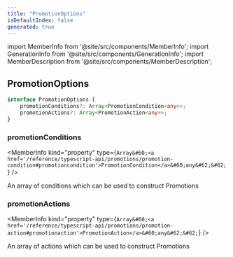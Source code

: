 ```yaml
---
title: "PromotionOptions"
isDefaultIndex: false
generated: true
---
```

<!-- This file was generated from the Vendure source. Do not modify. Instead, re-run the "docs:build" script -->
import MemberInfo from '@site/src/components/MemberInfo';
import GenerationInfo from '@site/src/components/GenerationInfo';
import MemberDescription from '@site/src/components/MemberDescription';


## PromotionOptions

<GenerationInfo sourceFile="packages/core/src/config/vendure-config.ts" sourceLine="738" packageName="@vendure/core" />



```ts title="Signature"
interface PromotionOptions {
    promotionConditions?: Array<PromotionCondition<any>>;
    promotionActions?: Array<PromotionAction<any>>;
}
```

<div className="members-wrapper">

### promotionConditions

<MemberInfo kind="property" type={`Array&#60;<a href='/reference/typescript-api/promotions/promotion-condition#promotioncondition'>PromotionCondition</a>&#60;any&#62;&#62;`}   />

An array of conditions which can be used to construct Promotions
### promotionActions

<MemberInfo kind="property" type={`Array&#60;<a href='/reference/typescript-api/promotions/promotion-action#promotionaction'>PromotionAction</a>&#60;any&#62;&#62;`}   />

An array of actions which can be used to construct Promotions


</div>
